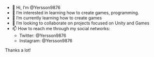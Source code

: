 - 👋 Hi, I’m @Yersson9876
- 👀 I’m interested in learning how to create games, programming.
- 🌱 I’m currently learning how to create games
- 💞️ I’m looking to collaborate on projects focused on Unity and Games
- 📫 How to reach me through my social networks:
  * Twitter: @Yersson9876
  * Instagram: @Yersson9876

Thanks a lot!

<!---
Yersson9876/Yersson9876 is a ✨ special ✨ repository because its `README.md` (this file) appears on your GitHub profile.
You can click the Preview link to take a look at your changes.
--->
